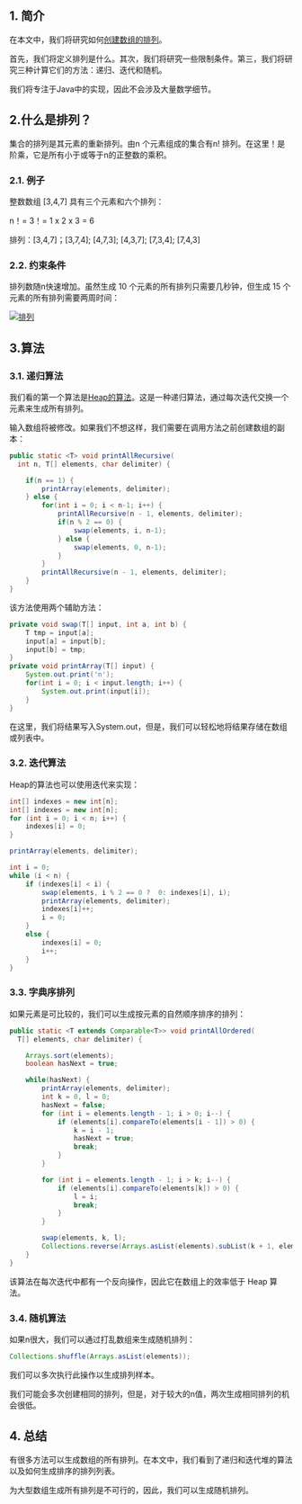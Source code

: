 ## 1. 简介

在本文中，我们将研究如何[创建数组的排列](https://www.baeldung.com/cs/array-generate-all-permutations)。

首先，我们将定义排列是什么。其次，我们将研究一些限制条件。第三，我们将研究三种计算它们的方法：递归、迭代和随机。

我们将专注于Java中的实现，因此不会涉及大量数学细节。

## 2.什么是排列？

集合的排列是其元素的重新排列。由n 个元素组成的集合有n! 排列。在这里！是阶乘，它是所有小于或等于n的正整数的乘积。

### 2.1. 例子

整数数组 [3,4,7] 具有三个元素和六个排列：

n！= 3！= 1 x 2 x 3 = 6

排列：[3,4,7]；[3,7,4]; [4,7,3]; [4,3,7]; [7,3,4]; [7,4,3]

### 2.2. 约束条件

排列数随n快速增加。虽然生成 10 个元素的所有排列只需要几秒钟，但生成 15 个元素的所有排列需要两周时间：

[![排列](https://www.baeldung.com/wp-content/uploads/2019/01/Screenshot-2018-12-30-at-09.40.23-e1546159288775.png)](https://www.baeldung.com/wp-content/uploads/2019/01/Screenshot-2018-12-30-at-09.40.23-e1546159288775.png)

## 3.算法

### 3.1. 递归算法

我们看的第一个算法是[Heap的算法](https://en.wikipedia.org/wiki/Heap's_algorithm)。这是一种递归算法，通过每次迭代交换一个元素来生成所有排列。

输入数组将被修改。如果我们不想这样，我们需要在调用方法之前创建数组的副本：

```java
public static <T> void printAllRecursive(
  int n, T[] elements, char delimiter) {

    if(n == 1) {
        printArray(elements, delimiter);
    } else {
        for(int i = 0; i < n-1; i++) {
            printAllRecursive(n - 1, elements, delimiter);
            if(n % 2 == 0) {
                swap(elements, i, n-1);
            } else {
                swap(elements, 0, n-1);
            }
        }
        printAllRecursive(n - 1, elements, delimiter);
    }
}

```

该方法使用两个辅助方法：

```java
private void swap(T[] input, int a, int b) {
    T tmp = input[a];
    input[a] = input[b];
    input[b] = tmp;
}
private void printArray(T[] input) {
    System.out.print('n');
    for(int i = 0; i < input.length; i++) {
        System.out.print(input[i]);
    }
}

```

在这里，我们将结果写入System.out，但是，我们可以轻松地将结果存储在数组或列表中。

### 3.2. 迭代算法

Heap的算法也可以使用迭代来实现：

```java
int[] indexes = new int[n];
int[] indexes = new int[n];
for (int i = 0; i < n; i++) {
    indexes[i] = 0;
}

printArray(elements, delimiter);

int i = 0;
while (i < n) {
    if (indexes[i] < i) {
        swap(elements, i % 2 == 0 ?  0: indexes[i], i);
        printArray(elements, delimiter);
        indexes[i]++;
        i = 0;
    }
    else {
        indexes[i] = 0;
        i++;
    }
}

```

### 3.3. 字典序排列

如果元素是可比较的，我们可以生成按元素的自然顺序排序的排列：

```java
public static <T extends Comparable<T>> void printAllOrdered(
  T[] elements, char delimiter) {

    Arrays.sort(elements);
    boolean hasNext = true;

    while(hasNext) {
        printArray(elements, delimiter);
        int k = 0, l = 0;
        hasNext = false;
        for (int i = elements.length - 1; i > 0; i--) {
            if (elements[i].compareTo(elements[i - 1]) > 0) {
                k = i - 1;
                hasNext = true;
                break;
            }
        }

        for (int i = elements.length - 1; i > k; i--) {
            if (elements[i].compareTo(elements[k]) > 0) {
                l = i;
                break;
            }
        }

        swap(elements, k, l);
        Collections.reverse(Arrays.asList(elements).subList(k + 1, elements.length));
    }
}

```

该算法在每次迭代中都有一个反向操作，因此它在数组上的效率低于 Heap 算法。

### 3.4. 随机算法

如果n很大，我们可以通过打乱数组来生成随机排列：

```java
Collections.shuffle(Arrays.asList(elements));
```

我们可以多次执行此操作以生成排列样本。

我们可能会多次创建相同的排列，但是，对于较大的n值，两次生成相同排列的机会很低。

## 4. 总结

有很多方法可以生成数组的所有排列。在本文中，我们看到了递归和迭代堆的算法以及如何生成排序的排列列表。

为大型数组生成所有排列是不可行的，因此，我们可以生成随机排列。